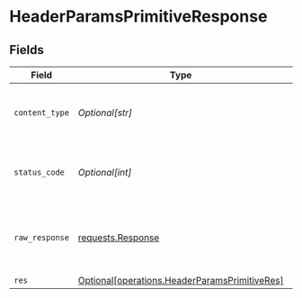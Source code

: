 # HeaderParamsPrimitiveResponse


## Fields

| Field                                                                                                    | Type                                                                                                     | Required                                                                                                 | Description                                                                                              |
| -------------------------------------------------------------------------------------------------------- | -------------------------------------------------------------------------------------------------------- | -------------------------------------------------------------------------------------------------------- | -------------------------------------------------------------------------------------------------------- |
| `content_type`                                                                                           | *Optional[str]*                                                                                          | :heavy_check_mark:                                                                                       | HTTP response content type for this operation                                                            |
| `status_code`                                                                                            | *Optional[int]*                                                                                          | :heavy_check_mark:                                                                                       | HTTP response status code for this operation                                                             |
| `raw_response`                                                                                           | [requests.Response](https://requests.readthedocs.io/en/latest/api/#requests.Response)                    | :heavy_minus_sign:                                                                                       | Raw HTTP response; suitable for custom response parsing                                                  |
| `res`                                                                                                    | [Optional[operations.HeaderParamsPrimitiveRes]](undefined/models/operations/headerparamsprimitiveres.md) | :heavy_minus_sign:                                                                                       | OK                                                                                                       |